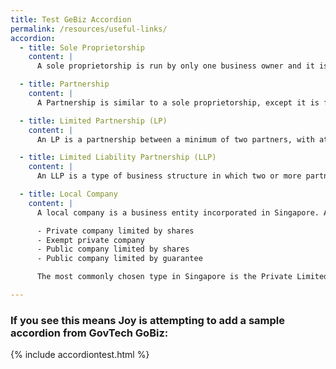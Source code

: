 ```yaml
---
title: Test GeBiz Accordion
permalink: /resources/useful-links/
accordion:
  - title: Sole Proprietorship
    content: |
      A sole proprietorship is run by only one business owner and it is the simplest type of business structure. While a sole proprietor has complete control over the business and its operations, he is also personally responsible for all debts and legal actions against the business.

  - title: Partnership
    content: |
      A Partnership is similar to a sole proprietorship, except it is formed by two or more partners (capped at 20).

  - title: Limited Partnership (LP)
    content: |
      An LP is a partnership between a minimum of two partners, with at least one general partner and one limited partner and does not have a separate legal entity from the partners. A general partner is responsible for the actions of the LP and is liable for all its debts and obligations. A limited partner is not liable for the LP's debts and obligations beyond his agreed contribution, provided he does not take part in the management of the business.

  - title: Limited Liability Partnership (LLP)
    content: |
      An LLP is a type of business structure in which two or more partners incorporate an entity separate from themselves. A partner of the LLP cannot be held personally liable for the actions of any other partners. Thus, every partner is personally responsible for any liabilities that arise from their own actions.

  - title: Local Company
    content: |
      A local company is a business entity incorporated in Singapore. A company has the right to own property, has perpetual succession and can sue or be sued in its own name. There are 4 different types of companies:

      - Private company limited by shares
      - Exempt private company
      - Public company limited by shares
      - Public company limited by guarantee

      The most commonly chosen type in Singapore is the Private Limited Company. Click [here](https://www.acra.gov.sg/how-to-guides/setting-up-a-local-company/determining-the-company-type){:target="_blank"} to understand more about the different types of companies.

---
```


### If you see this means Joy is attempting to add a sample accordion from GovTech GoBiz:

{% include accordiontest.html %}
